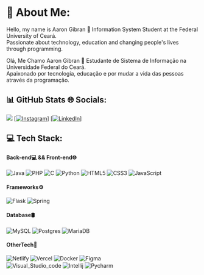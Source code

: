 # 💫 About Me:
Hello, my name is Aaron Gibran 👋 Information System Student at the Federal University of Ceará.<br>Passionate about technology, education and changing people's lives through programming. <br>

Olá, Me Chamo Aaron Gibran 👋 Estudante de Sistema de Informação na Universidade Federal do Ceará.<br>Apaixonado por tecnologia, educação e por mudar a vida das pessoas através da programação.

## 📊 GitHub Stats 🌐 Socials:
![](https://github-readme-stats.vercel.app/api/top-langs/?username=Aaron-GMM&theme=dracula&hide_border=false&include_all_commits=false&count_private=false&layout=compact)
<a href = "https://instagram.com/aaron.gm.2"> [![Instagram](https://img.shields.io/badge/Instagram-%23E4405F.svg?logo=Instagram&logoColor=white)]</a> <a href="https://www.linkedin.com/in/aaron-moreira-a7388323a/" > [![LinkedIn](https://img.shields.io/badge/LinkedIn-%230077B5.svg?logo=linkedin&logoColor=white)]</a>

## 💻 Tech Stack:
#### Back-end💻 && Front-end🌐
![Java](https://img.shields.io/badge/java-%23ED8B00.svg?style=for-the-badge&logo=openjdk&logoColor=white) 
![PHP](https://img.shields.io/badge/php-%23777BB4.svg?style=for-the-badge&logo=php&logoColor=white) 
![C](https://img.shields.io/badge/c-%2300599C.svg?style=for-the-badge&logo=c&logoColor=white) 
![Python](https://img.shields.io/badge/python-3670A0?style=for-the-badge&logo=python&logoColor=ffdd54) 
![HTML5](https://img.shields.io/badge/html5-%23E34F26.svg?style=for-the-badge&logo=html5&logoColor=white) 
![CSS3](https://img.shields.io/badge/css3-%231572B6.svg?style=for-the-badge&logo=css3&logoColor=white) 
![JavaScript](https://img.shields.io/badge/javascript-%23323330.svg?style=for-the-badge&logo=javascript&logoColor=%23F7DF1E)<br>

#### Frameworks⚙️
 ![Flask](https://img.shields.io/badge/flask-%23000.svg?style=for-the-badge&logo=flask&logoColor=white)
 ![Spring](https://img.shields.io/badge/spring-%236DB33F.svg?style=for-the-badge&logo=spring&logoColor=white) <br>
 
#### Database🛢
 ![MySQL](https://img.shields.io/badge/mysql-%2300000f.svg?style=for-the-badge&logo=mysql&logoColor=white)
 ![Postgres](https://img.shields.io/badge/postgres-%23316192.svg?style=for-the-badge&logo=postgresql&logoColor=white) 
 ![MariaDB](https://img.shields.io/badge/MariaDB-003545?style=for-the-badge&logo=mariadb&logoColor=white)<br>
 
#### OtherTech🔧
![Netlify](https://img.shields.io/badge/netlify-%23000000.svg?style=for-the-badge&logo=netlify&logoColor=#00C7B7) 
![Vercel](https://img.shields.io/badge/vercel-%23000000.svg?style=for-the-badge&logo=vercel&logoColor=white)
![Docker](https://img.shields.io/badge/docker-%230db7ed.svg?style=for-the-badge&logo=docker&logoColor=white)
![Figma](https://img.shields.io/badge/figma-%23F24E1E.svg?style=for-the-badge&logo=figma&logoColor=white) <br>
<img align="center" alt="Visual_Studio_code" src="https://img.shields.io/badge/Visual_Studio_Code-0078D4?style=for-the-badge&logo=visual%20studio%20code&logoColor=white" />
<img align="center" alt="Intellij"  src="https://img.shields.io/badge/IntelliJ_IDEA-000000.svg?style=for-the-badge&logo=intellij-idea&logoColor=white" />
<img align="center" alt="Pycharm" src = "https://img.shields.io/badge/PyCharm-000000.svg?&style=for-the-badge&logo=PyCharm&logoColor=white"/><br>


